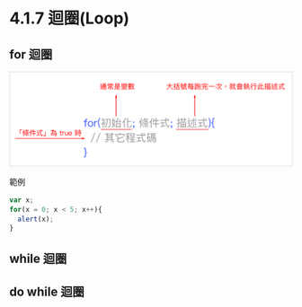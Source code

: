 # 4.1.7 迴圈\(Loop\)

## for 迴圈

![](/assets/loop_for.png)

範例

```js
var x;
for(x = 0; x < 5; x++){
  alert(x);
}
```

## while 迴圈

## do while 迴圈




